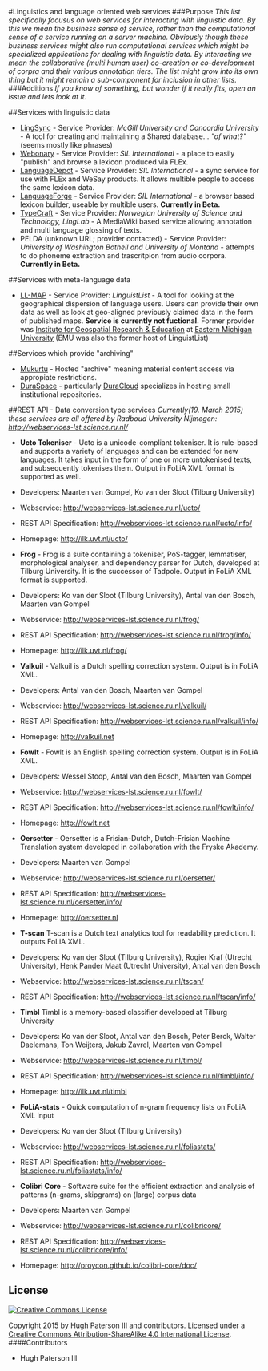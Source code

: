 #Linguistics and language oriented web services
###Purpose
_This list specifically focusus on web services for interacting with linguistic data. By this we mean the business sense of service, rather than the computational sense of a service running on a server machine. Obviously though these business services might also run computational services which might be specialized applications for dealing with linguistic data. By interacting we mean the collaborative (multi human user) co-creation or co-development of corpra and their various annotation tiers. The list might grow into its own thing but it might remain a sub-component for inclusion in other lists._
###Additions
_If you know of something, but wonder if it really fits, open an issue and lets look at it._

##Services with linguistic data
* [LingSync](https://www.lingsync.org/) - Service Provider: _McGill University and Concordia University_ - A tool for creating and maintaining a Shared database... _"of what?"_ (seems mostly like phrases)
* [Webonary](http://www.webonary.org/) - Service Provider: _SIL International_ - a place to easily "publish" and browse a lexicon produced via FLEx.
* [LanguageDepot](http://public.languagedepot.org/) - Service Provider: _SIL International_ - a sync service for use with FLEx and WeSay products. It allows multible people to access the same lexicon data.
* [LanguageForge](https://languageforge.org/) - Service Provider: _SIL International_ - a browser based lexicon builder, useable by multible users. **Currently in Beta.**
* [TypeCraft](http://typecraft.org/tc2wiki/Main_Page) - Service Provider: _Norwegian University of Science and Technology, LingLab_ - A MediaWiki based service allowing annotation and multi language glossing of texts.
* PELDA (unknown URL; provider contacted) - Service Provider: _University of Washington Bothell and University of Montana_ - attempts to do phoneme extraction and trascritpion from audio corpora. **Currently in Beta.**

##Services with meta-language data
* [LL-MAP](http://www.llmap.org) - Service Provider: _LinguistList_ - A tool for looking at the geographical dispersion of language users. Users can provide their own data as well as look at geo-aligned previously claimed data in the form of published maps. **Service is currently not fuctional.** Former provider was [Institute for Geospatial Research & Education](http://igre.emich.edu/igre/gisresearch/international/ll_map) at [Eastern Michigan University](http://www.emich.edu/) (EMU was also the former host of LinguistList)

##Services which provide "archiving"
* [Mukurtu](http://www.mukurtu.org/) - Hosted "archive" meaning material content access via appropiate restrictions.
* [DuraSpace](http://www.duraspace.org/) - particularly [DuraCloud](http://www.duracloud.org/) specializes in hosting small institutional repositories.

##REST API - Data conversion type services
_Currently(19. March 2015) these services are all offered by Radboud University Nijmegen: http://webservices-lst.science.ru.nl/_
* **Ucto Tokeniser** -	Ucto is a unicode-compliant tokeniser. It is rule-based and supports a variety of languages and can be extended for new languages. It takes input in the form of one or more untokenised texts, and subsequently tokenises them. Output in FoLiA XML format is supported as well. 
 * Developers: Maarten van Gompel, Ko van der Sloot (Tilburg University) 
 * Webservice: http://webservices-lst.science.ru.nl/ucto/ 
 * REST API Specification: http://webservices-lst.science.ru.nl/ucto/info/ 
 * Homepage: http://ilk.uvt.nl/ucto/

* **Frog** - Frog is a suite containing a tokeniser, PoS-tagger, lemmatiser, morphological analyser, and dependency parser for Dutch, developed at Tilburg University. It is the successor of Tadpole. Output in FoLiA XML format is supported. 
 * Developers: Ko van der Sloot (Tilburg University), Antal van den Bosch, Maarten van Gompel 
 * Webservice: http://webservices-lst.science.ru.nl/frog/
 * REST API Specification: http://webservices-lst.science.ru.nl/frog/info/ 
 * Homepage: http://ilk.uvt.nl/frog/

* **Valkuil** -	Valkuil is a Dutch spelling correction system. Output is in FoLiA XML. 
 * Developers: Antal van den Bosch, Maarten van Gompel 
 * Webservice: http://webservices-lst.science.ru.nl/valkuil/ 
 * REST API Specification: http://webservices-lst.science.ru.nl/valkuil/info/ 
 * Homepage: http://valkuil.net

* **Fowlt** -	Fowlt is an English spelling correction system. Output is in FoLiA XML. 
 * Developers: Wessel Stoop, Antal van den Bosch, Maarten van Gompel 
 * Webservice: http://webservices-lst.science.ru.nl/fowlt/ 
 * REST API Specification: http://webservices-lst.science.ru.nl/fowlt/info/ 
 * Homepage: http://fowlt.net

* **Oersetter** -	Oersetter is a Frisian-Dutch, Dutch-Frisian Machine Translation system developed in collaboration with the Fryske Akademy. 
 * Developers: Maarten van Gompel 
 * Webservice: http://webservices-lst.science.ru.nl/oersetter/ 
 * REST API Specification: http://webservices-lst.science.ru.nl/oersetter/info/ 
 * Homepage: http://oersetter.nl

* **T-scan**	T-scan is a Dutch text analytics tool for readability prediction. It outputs FoLiA XML. 
 * Developers: Ko van der Sloot (Tilburg University), Rogier Kraf (Utrecht University), Henk Pander Maat (Utrecht University), Antal van den Bosch 
 * Webservice: http://webservices-lst.science.ru.nl/tscan/ 
 * REST API Specification: http://webservices-lst.science.ru.nl/tscan/info/ 

* **Timbl**	Timbl is a memory-based classifier developed at Tilburg University 
 * Developers: Ko van der Sloot, Antal van den Bosch, Peter Berck, Walter Daelemans, Ton Weijters, Jakub Zavrel, Maarten van Gompel
 * Webservice: http://webservices-lst.science.ru.nl/timbl/ 
 * REST API Specification: http://webservices-lst.science.ru.nl/timbl/info/ 
 * Homepage: http://ilk.uvt.nl/timbl

* **FoLiA-stats** -	Quick computation of n-gram frequency lists on FoLiA XML input 
 * Developers: Ko van der Sloot (Tilburg University) 
 * Webservice: http://webservices-lst.science.ru.nl/foliastats/ 
 * REST API Specification: http://webservices-lst.science.ru.nl/foliastats/info/ 

* **Colibri Core** -	Software suite for the efficient extraction and analysis of patterns (n-grams, skipgrams) on (large) corpus data
 * Developers: Maarten van Gompel
 * Webservice: http://webservices-lst.science.ru.nl/colibricore/ 
 * REST API Specification: http://webservices-lst.science.ru.nl/colibricore/info/ 
 * Homepage: http://proycon.github.io/colibri-core/doc/

## License
[![Creative Commons License](https://i.creativecommons.org/l/by-sa/4.0/88x31.png)](http://creativecommons.org/licenses/by-nc-sa/4.0/)

Copyright 2015 by Hugh Paterson III and contributors. Licensed under a [Creative Commons Attribution-ShareAlike 4.0 International License](http://creativecommons.org/licenses/by-sa/4.0/).
####Contributors
* Hugh Paterson III
